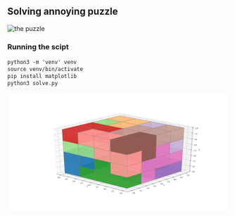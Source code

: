 ## Solving annoying puzzle
![the puzzle](./images/wooded_puzzle.png)

### Running the scipt

    python3 -m 'venv' venv
    source venv/bin/activate
    pip install matplotlib
    python3 solve.py


![Solution](./images/solution.png)





